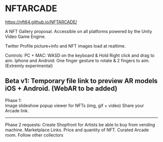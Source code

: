 # NFTARCADE
https://nft64.github.io/NFTARCADE/ 

A NFT Gallery proposal.  Accessible on all platforms powered by the Unity Video Game Engine.

Twitter Profile picture+info and NFT images load at realtime.

Controls:
PC + MAC:  WASD on the keyboard & Hold Right click and drag to aim.
Iphone and Android: One finger gesture to rotate & 2 fingers to aim. (Extremly experimental)

Beta v1:
Temporary file link to preview AR models iOS + Android. (WebAR to be added)
---------------
Phase 1:  
Image slideshow popup viewer for NFTs  (img, gif + video)
Share your Arcade link.

---------------
Phase 2 requests:
Create Shopfront for Artists be able to buy from vending machine. 
Marketplace Links.
Price and quantity of NFT.
Curated Arcade room.
Follow other collectors
